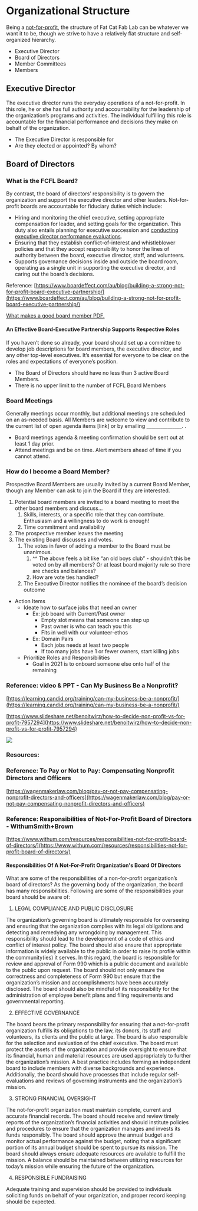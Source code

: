 # Organizational Structure

Being a [not-for-profit,](fcfl-is-a-not-for-profit.md) the structure of Fat Cat Fab Lab can be whatever we want it to be, though we strive to have a relatively flat structure and self-organized hierarchy. 

* Executive Director
* Board of Directors 
* Member Committees
* Members

## Executive Director

The executive director runs the everyday operations of a not-for-profit. In this role, he or she has full authority and accountability for the leadership of the organization’s programs and activities. The individual fulfilling this role is accountable for the financial performance and decisions they make on behalf of the organization.

* The Executive Director is responsible for 
* Are they elected or appointed? By whom?

## Board of Directors 

### What is the FCFL Board?

By contrast, the board of directors’ responsibility is to govern the organization and support the executive director and other leaders. Not-for-profit boards are accountable for fiduciary duties which include:

* Hiring and monitoring the chief executive, setting appropriate compensation for leader, and setting goals for the organization. This duty also entails planning for executive succession and [conducting executive director performance evaluations](https://www.minnesotanonprofits.org/resources-tools/resources-detail/conducting-executive-director-performance-evaluations). 
* Ensuring that they establish conflict-of-interest and whistleblower policies and that they accept responsibility to honor the lines of authority between the board, executive director, staff, and volunteers.
* Supports governance decisions inside and outside the board room, operating as a single unit in supporting the executive director, and caring out the board’s decisions.

Reference: [https://www.boardeffect.com/au/blog/building-a-strong-not-for-profit-board-executive-partnership/](https://www.boardeffect.com/au/blog/building-a-strong-not-for-profit-board-executive-partnership/)

[What makes a good board member PDF.](https://pages.boardsource.org/cs/c/?cta_guid=909ca445-f8a7-4f53-8bcc-15eb110595bb&signature=AAH58kFeO6BUVePFYWu_LFYtCZVtGX0AFg&placement_guid=696a7450-002c-4b60-b27c-aaf3d90415ce&click=44620169-4a71-444b-a023-ee080cf86caa&hsutk=88ba2afa6b295662437e872d1fc7e0b8&canon=https%3A%2F%2Fboardsource.org%2Fwhat-makes-a-good-board-member%2F&portal_id=701610&redirect_url=APefjpGzN3QdnZgKjxeomqR_pp8PW0jU6WZFkPw-9qR_o9X6IpIrou23cVedXMhIjpqBHu2CwwM24iftqpWVk3JV3-2qDE_cfUY-vtSpbbZ2Ab67aZuAxmHyEC8TJOQn6l9opf9Ak9sKNcHvlA84Kn8oRKfj7hFMOK-WxLwzlEUvP76_K6AF5ynzeICI0VV6ekT6azR69XUCmrlr74Fzvoxc6bH15HdpE36QfBS0Z1FUzIh9HhjvVm9Y8zmAM48rh41q1RMiz6pZBeuQZLdsy1MpKWS_KU-CmTBJPPaMmsxmYXnXJG_Zq8FCKPcOKPjMhpqhqexMkct8&__hstc=98438528.88ba2afa6b295662437e872d1fc7e0b8.1616865188918.1616865188918.1616865188918.1&__hssc=98438528.2.1616865188918&__hsfp=1170371178&_ga=2.37313376.111552464.1616865373-415198844.1616865373)

#### An Effective Board-Executive Partnership Supports Respective Roles

If you haven’t done so already, your board should set up a committee to develop job descriptions for board members, the executive director, and any other top-level executives. It’s essential for everyone to be clear on the roles and expectations of everyone’s position.

* The Board of Directors should have no less than 3 active Board Members.
* There is no upper limit to the number of FCFL Board Members 

### Board Meetings

Generally meetings occur monthly, but additional meetings are scheduled on an as-needed basis. All Members are welcome to view and contribute to the current list of open agenda items \[link\] or by emailing \_\_\_\_\_\_\_\_\_\_\_\_\_\_\_. .

* Board meetings agenda & meeting confirmation should be sent out at least 1 day prior.
* Attend meetings and be on time. Alert members ahead of time if you cannot attend.

### How do I become a Board Member?

Prospective Board Members are usually invited by a current Board Member, though any Member can ask to join the Board if they are interested.

1. Potential board members are invited to a board meeting to meet the other board members and discuss... 
   1. Skills, interests, or a specific role that they can contribute. Enthusiasm and a willingness to do work is enough!
   2. Time commitment and availability
2. The prospective member leaves the meeting
3. The existing Board discusses and votes. 
   1. The votes in favor of adding a member to the Board must be unanimous.
      1. ^^ The above feels a bit like “an old boys club” - shouldn’t this be voted on by all members? Or at least board majority rule so there are checks and balances?
      2. How are vote ties handled? 
   2. The Executive Director notifies the nominee of the board’s decision outcome







* Action Items
  * Ideate how to surface jobs that need an owner
    * Ex: job board with Current/Past owner
      * Empty slot means that someone can step up
      * Past owner is who can teach you this
      * Fits in well with our volunteer-ethos
    * Ex: Domain Pairs
      * Each jobs needs at least two people
      * If too many jobs have 1 or fewer owners, start killing jobs
  * Prioritize Roles and Responsibilities
    * Goal in 2021 is to onboard someone else onto half of the remaining





### Reference: video & PPT - Can My Business Be a Nonprofit?

[https://learning.candid.org/training/can-my-business-be-a-nonprofit/](https://learning.candid.org/training/can-my-business-be-a-nonprofit/)

[https://www.slideshare.net/benoitwirz/how-to-decide-non-profit-vs-for-profit-7957294](https://www.slideshare.net/benoitwirz/how-to-decide-non-profit-vs-for-profit-7957294)

![](https://lh4.googleusercontent.com/4fzl1JiJdynKdSpqSWRbs2i8EbhJNePsrlL66f5MEO3sGMGZ6bGQo7MNTvREtInqsOxYhwBRfnnj4i2A95EBT0t9R2wCV69549SvTLWWEfGuBPs8-AdrMEx6BDChzXRiNclQ1XBl)

### Resources:

### Reference: To Pay or Not to Pay: Compensating Nonprofit Directors and Officers

[https://wagenmakerlaw.com/blog/pay-or-not-pay-compensating-nonprofit-directors-and-officers](https://wagenmakerlaw.com/blog/pay-or-not-pay-compensating-nonprofit-directors-and-officers)  
  


### Reference: Responsibilities of Not-For-Profit Board of Directors - WithumSmith+Brown

[https://www.withum.com/resources/responsibilities-not-for-profit-board-of-directors/](https://www.withum.com/resources/responsibilities-not-for-profit-board-of-directors/)

#### Responsibilities Of A Not-For-Profit Organization's Board Of Directors

What are some of the responsibilities of a non-for-profit organization’s board of directors? As the governing body of the organization, the board has many responsibilities. Following are some of the responsibilities your board should be aware of:

1. LEGAL COMPLIANCE AND PUBLIC DISCLOSURE

The organization’s governing board is ultimately responsible for overseeing and ensuring that the organization complies with its legal obligations and detecting and remedying any wrongdoing by management. This responsibility should lead to the development of a code of ethics and conflict of interest policy. The board should also ensure that appropriate information is widely available to the public in order to raise its profile within the community\(ies\) it serves. In this regard, the board is responsible for review and approval of Form 990 which is a public document and available to the public upon request. The board should not only ensure the correctness and completeness of Form 990 but ensure that the organization’s mission and accomplishments have been accurately disclosed. The board should also be mindful of its responsibility for the administration of employee benefit plans and filing requirements and governmental reporting.

2. EFFECTIVE GOVERNANCE

The board bears the primary responsibility for ensuring that a not-for-profit organization fulfills its obligations to the law, its donors, its staff and volunteers, its clients and the public at large. The board is also responsible for the selection and evaluation of the chief executive. The board must protect the assets of the organization and provide oversight to ensure that its financial, human and material resources are used appropriately to further the organization’s mission. A best practice includes forming an independent board to include members with diverse backgrounds and experience. Additionally, the board should have processes that include regular self-evaluations and reviews of governing instruments and the organization’s mission.

3. STRONG FINANCIAL OVERSIGHT

The not-for-profit organization must maintain complete, current and accurate financial records. The board should receive and review timely reports of the organization’s financial activities and should institute policies and procedures to ensure that the organization manages and invests its funds responsibly. The board should approve the annual budget and monitor actual performance against the budget, noting that a significant portion of its annual budget should be spent to pursue its mission. The board should always ensure adequate resources are available to fulfill the mission. A balance should be maintained between utilizing resources for today’s mission while ensuring the future of the organization.

4. RESPONSIBLE FUNDRAISING

Adequate training and supervision should be provided to individuals soliciting funds on behalf of your organization, and proper record keeping should be expected.  


  



